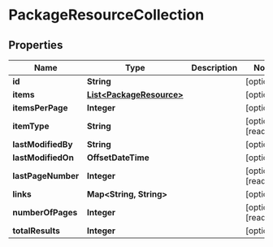 

# PackageResourceCollection


## Properties

Name | Type | Description | Notes
------------ | ------------- | ------------- | -------------
**id** | **String** |  |  [optional]
**items** | [**List&lt;PackageResource&gt;**](PackageResource.md) |  |  [optional]
**itemsPerPage** | **Integer** |  |  [optional]
**itemType** | **String** |  |  [optional] [readonly]
**lastModifiedBy** | **String** |  |  [optional]
**lastModifiedOn** | **OffsetDateTime** |  |  [optional]
**lastPageNumber** | **Integer** |  |  [optional] [readonly]
**links** | **Map&lt;String, String&gt;** |  |  [optional]
**numberOfPages** | **Integer** |  |  [optional] [readonly]
**totalResults** | **Integer** |  |  [optional]



